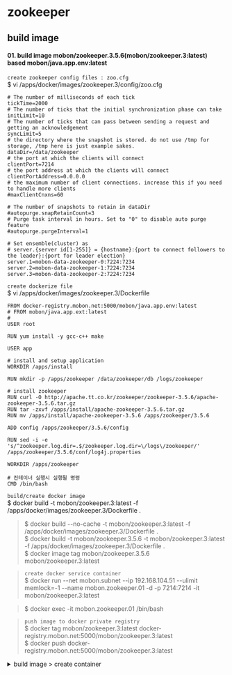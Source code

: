 # zookeeper

## build image

#### 01. build image mobon/zookeeper.3.5.6(mobon/zookeeper.3:latest) based mobon/java.app.env:latest

`create zookeeper config files : zoo.cfg`  
$ vi /apps/docker/images/zookeeper.3/config/zoo.cfg
```
# The number of milliseconds of each tick  
tickTime=2000  
# The number of ticks that the initial synchronization phase can take  
initLimit=10  
# The number of ticks that can pass between sending a request and getting an acknowledgement  
syncLimit=5  
# the directory where the snapshot is stored. do not use /tmp for storage, /tmp here is just example sakes.  
dataDir=/data/zookeeper
# the port at which the clients will connect  
clientPort=7214  
# the port address at which the clients will connect
clientPortAddress=0.0.0.0
# the maximum number of client connections. increase this if you need to handle more clients  
#maxClientCnxns=60

# The number of snapshots to retain in dataDir  
#autopurge.snapRetainCount=3  
# Purge task interval in hours. Set to "0" to disable auto purge feature  
#autopurge.purgeInterval=1

# Set ensemble(cluster) as  
# server.{server id[1-255]} = {hostname}:{port to connect followers to the leader}:{port for leader election}  
server.1=mobon-data-zookeeper-0:7224:7234  
server.2=mobon-data-zookeeper-1:7224:7234  
server.3=mobon-data-zookeeper-2:7224:7234
```

`create dockerize file`  
$ vi /apps/docker/images/zookeeper.3/Dockerfile
```
FROM docker-registry.mobon.net:5000/mobon/java.app.env:latest
# FROM mobon/java.app.ext:latest
#
USER root

RUN yum install -y gcc-c++ make

USER app

# install and setup application
WORKDIR /apps/install

RUN mkdir -p /apps/zookeeper /data/zookeeper/db /logs/zookeeper

# install zookeeper
RUN curl -O http://apache.tt.co.kr/zookeeper/zookeeper-3.5.6/apache-zookeeper-3.5.6.tar.gz  
RUN tar -zxvf /apps/install/apache-zookeeper-3.5.6.tar.gz
RUN mv /apps/install/apache-zookeeper-3.5.6 /apps/zookeeper/3.5.6

ADD config /apps/zookeeper/3.5.6/config

RUN sed -i -e 's/^zookeeper.log.dir=.$/zookeeper.log.dir=\/logs\/zookeeper/' /apps/zookeeper/3.5.6/conf/log4j.properties

WORKDIR /apps/zookeeper

# 컨테이너 실행시 실행될 명령
CMD /bin/bash
```

`build/create docker image`  
$ docker build -t mobon/zookeeper.3:latest -f /apps/docker/images/zookeeper.3/Dockerfile .  
>$ docker build --no-cache -t mobon/zookeeper.3:latest -f /apps/docker/images/zookeeper.3/Dockerfile .  
>$ docker build -t mobon/zookeeper.3.5.6 -t mobon/zookeeper.3:latest -f /apps/docker/images/zookeeper.3/Dockerfile .  
>$ docker image tag mobon/zookeeper.3.5.6 mobon/zookeeper.3:latest

>`create docker service container`  
>$ docker run --net mobon.subnet --ip 192.168.104.51  --ulimit memlock=-1 --name mobon.zookeeper.01 -d -p 7214:7214 -it mobon/zookeeper.3:latest

>$ docker exec -it mobon.zookeeper.01 /bin/bash

>`push image to docker private registry`  
>$ docker tag mobon/zookeeper.3:latest docker-registry.mobon.net:5000/mobon/zookeeper.3:latest  
>$ docker push docker-registry.mobon.net:5000/mobon/zookeeper.3:latest


<details>
<summary>build image > create container</summary>
<div markdown="1">

#### create containers base mobon/centos.7.base:1.1
$ docker run --net mobon.subnet --ip 192.168.104.51  --ulimit memlock=-1 --name zookeeper.3 -d -it docker-registry.mobon.net:5000/mobon/java.app.env:latest

$ docker exec -it zookeeper.5 /bin/bash

$$ mkdir -p /apps/zookeeper /data/zookeeper /logs/zookeeper

$$ cd /apps/install

$$ curl -O http://apache.tt.co.kr/zookeeper/zookeeper-3.5.6/apache-zookeeper-3.5.6.tar.gz  
$$ tar -zxvf /apps/install/apache-zookeeper-3.5.6.tar.gz
$$ mv /apps/install/apache-zookeeper-3.5.6 /apps/zookeeper/3.5.6

$$ vi /apps/zookeeper/3.5.6/conf/zoo.cfg
```
# The number of milliseconds of each tick  
tickTime=2000  
# The number of ticks that the initial synchronization phase can take  
initLimit=10  
# The number of ticks that can pass between sending a request and getting an acknowledgement  
syncLimit=5  
# the directory where the snapshot is stored. do not use /tmp for storage, /tmp here is just example sakes.  
dataDir=/data/zookeeper
# the port at which the clients will connect  
clientPort=7214  
# the port address at which the clients will connect
clientPortAddress=0.0.0.0
# the maximum number of client connections. increase this if you need to handle more clients  
#maxClientCnxns=60

# The number of snapshots to retain in dataDir  
#autopurge.snapRetainCount=3  
# Purge task interval in hours. Set to "0" to disable auto purge feature  
#autopurge.purgeInterval=1

# Set ensemble(cluster) as  
# server.{server id[1-255]} = {hostname}:{port to connect followers to the leader}:{port for leader election}  
server.1=192.168.104.51:7224:7234  
server.2=192.168.104.52:7224:7234  
server.3=192.168.104.53:7224:7234
```

$$ sed -i -e 's/^zookeeper.log.dir=.$/zookeeper.log.dir=\/logs\/zookeeper/' /apps/zookeeper/3.5.6/conf/log4j.properties

$$ vi /apps/zookeeper/zookeeper
```
#!/bin/sh  
# zookeeper zookeeper service shell  
# chkconfig: 2345 90 90  
# description: zookeeper  
# processname: zkServer  
# config: $ZOOKEEPER_CONF  
# pidfile:

ZOOKEEPER_HOME='/apps/zookeeper/3.5.6'

ZOOKEEPER_EXEC=$ZOOKEEPER_HOME/bin/zkServer.sh

export JVMFLAGS="-Xms1024m -Xmx1024m"  
export ZOO_LOG_DIR=/logs/zookeeper  
export ZOO_LOG4J_PROP="INFO,CONSOLE"

case "$1" in  
  start)
    echo -en "Starting Zookeeper Server...\n"  
    $ZOOKEEPER_EXEC start  
    echo -e "\n"  
    ;;
  
  stop)
    echo -en "Shutting Down Zookeeper Server...\n"  
    $ZOOKEEPER_EXEC stop  
    echo -e "\n"  
    ;;
  
  status)
    echo -en "Shutting Down Zookeeper Server...\n"  
    $ZOOKEEPER_EXEC status  
    echo -e "\n"  
    ;;
  
  restart)
    $0 stop  
    sleep 5  
    $0 start  
    ;;
  *)
    echo "Usage: $0 {start|stop|restart}"  
    exit 1
esac  

exit 0

```
$$ chmod 755 /apps/zookeeper/zookeeper  

$$ /apps/zookeeper/zookeeper start

#### create image from base.container - mobon/zookeeper.5:latest
$ docker commit -a "sjlee@ruaniz.com" -m "create image from zookeeper.3 container" zookeeper.3 mobon/zookeeper.3:latest

>`push image to docker private registry`  
>$ docker tag mobon/zookeeper.3:latest docker-registry.mobon.net:5000/mobon/zookeeper.35:latest  
>$ docker push docker-registry.mobon.net:5000/mobon/zookeeper.3:latest

</div>
</details>
